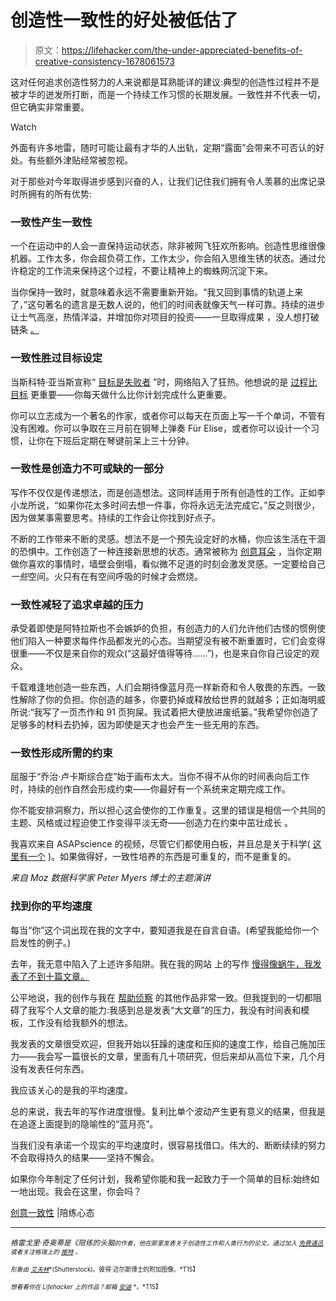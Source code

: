 # 创造性一致性的好处被低估了

> 原文：<https://lifehacker.com/the-under-appreciated-benefits-of-creative-consistency-1678061573>

这对任何追求创造性努力的人来说都是耳熟能详的建议:典型的创造性过程并不是被才华的迸发所打断，而是一个持续工作习惯的长期发展。一致性并不代表一切，但它确实非常重要。

Watch

外面有许多地雷，随时可能让最有才华的人出轨，定期“露面”会带来不可否认的好处。有些额外津贴经常被忽视。

对于那些对今年取得进步感到兴奋的人，让我们记住我们拥有令人羡慕的出席记录时所拥有的所有优势:

### 一致性产生一致性

一个在运动中的人会一直保持运动状态，除非被网飞狂欢所影响。创造性思维很像机器。工作太多，你会超负荷工作，工作太少，你会陷入思维生锈的状态。通过允许稳定的工作流来保持这个过程，不要让精神上的蜘蛛网沉淀下来。

当你保持一致时，就意味着永远不需要重新开始。“我又回到事情的轨道上来了，”这句著名的遗言是无数人说的，他们的时间表就像天气一样可靠。持续的进步让士气高涨，热情洋溢，并增加你对项目的投资——一旦取得成果 ，没人想打破链条 [。](http://www.sparringmind.com/habits-hacks/)

### 一致性胜过目标设定

当斯科特·亚当斯宣称“ [目标是失败者](http://www.fastcompany.com/3030518/bottom-line/dilbert-creator-scott-adams-on-why-big-goals-are-for-losers) ”时，网络陷入了狂热。他想说的是 [过程比目标](https://lifehacker.com/how-our-brains-stop-us-from-achieving-our-goals-and-ho-5928698) 更重要——你每天做什么比你计划完成什么更重要。

你可以立志成为一个著名的作家，或者你可以每天在页面上写一千个单词，不管有没有困难。你可以争取在三月前在钢琴上弹奏 Für Elise，或者你可以设计一个习惯，让你在下班后定期在琴键前呆上三十分钟。

### **一致性是创造力不可或缺的一部分**

写作不仅仅是传递想法，而是创造想法。这同样适用于所有创造性的工作。正如李小龙所说，“如果你花太多时间去想一件事，你将永远无法完成它。”反之则很少，因为做某事需要思考。持续的工作会让你找到好点子。

不断的工作带来不断的灵感。想法不是一个预先设定好的水桶，你应该生活在干涸的恐惧中。工作创造了一种连接新思想的状态。通常被称为 [创意耳朵](http://www.sparringmind.com/creative-ideas/) ，当你定期做你喜欢的事情时，墙壁会倒塌，看似微不足道的时刻会激发灵感。一定要给自己*一些*空间。火只有在有空间呼吸的时候才会燃烧。

### 一致性减轻了追求卓越的压力

承受着即使是阿特拉斯也不会嫉妒的负担，有创造力的人们允许他们古怪的惯例使他们陷入一种要求每件作品都发光的心态。当期望没有被不断重置时，它们会变得很重——不仅是来自你的观众(“这最好值得等待……”)，也是来自你自己设定的观众。

千载难逢地创造一些东西，人们会期待像蓝月亮一样新奇和令人敬畏的东西。一致性解除了你的负担。你创造的越多，你要扔掉或释放给世界的就越多；正如海明威所说:“我写了一页杰作和 91 页狗屎。我试着把大便放进废纸篓。”我希望你创造了足够多的材料去扔掉，因为即使是天才也会产生一些无用的东西。

### 一致性形成所需的约束

屈服于“乔治·卢卡斯综合症”始于画布太大。当你不得不从你的时间表向后工作时，持续的创作自然会形成约束——你最好有一个系统来定期完成工作。

你不能安排洞察力，所以担心这会使你的工作重复。这里的错误是相信一个共同的主题、风格或过程迫使工作变得平淡无奇——创造力在约束中茁壮成长 。

我喜欢来自 ASAPscience 的视频，尽管它们都使用白板，并且总是关于科学( [这里有一个](http://www.sparringmind.com/productivity-science/) )。如果做得好，一致性培养的东西是可重复的，而不是重复的。

*来自 Moz 数据科学家 Peter Myers 博士的主题演讲*

### 找到你的平均速度

每当“你”这个词出现在我的文字中，要知道我是在自言自语。(希望我能给你一个启发性的例子。)

去年，我无意中陷入了上述许多陷阱。我在我的网站 上的写作 [慢得像蜗牛，我发表了不到十篇文章。](http://SparringMind.com)

公平地说，我的创作与我在 [帮助侦察](http://www.helpscout.net/) 的其他作品非常一致。但我提到的一切都阻碍了我写个人文章的能力:我感到总是发表“大文章”的压力，我没有时间表和模板，工作没有给我额外的想法。

我发表的文章很受欢迎，但我开始以狂躁的速度和压抑的速度工作，给自己施加压力——我会写一篇很长的文章，里面有几十项研究，但后来却从高位下来，几个月没有发表任何东西。

我应该关心的是我的平均速度。

总的来说，我去年的写作进度很慢。复利比单个波动产生更有意义的结果，但我是在追逐上面提到的隐喻性的“蓝月亮”。

当我们没有承诺一个现实的平均速度时，很容易找借口。伟大的、断断续续的努力不会取得持久的结果——坚持不懈会。

如果你今年制定了任何计划，我希望你能和我一起致力于一个简单的目标:始终如一地出现。我会在这里，你会吗？

[创意一致性](http://www.sparringmind.com/benefits-of-consistency/) |陪练心态

* * *

*<small>格雷戈里·奇奥蒂是《陪练的头脑</small>*[*<small></small>*](http://www.sparringmind.com/)<small>*<small>的作者，他在那里发表关于创造性工作和人类行为的论文。通过加入</small>* [*<small>免费通迅</small>*](http://www.sparringmind.com/newsletter/) *<small>或者关注格瑞上的</small>* [*<small>推特</small>*](https://twitter.com/GregoryCiotti) <small>*。*</small></small>

<small><small>*形象由*</small> [<small>*艾夫林*</small>](http://www.shutterstock.com/pic-80864542/stock-photo-many-small-ideas-equal-a-big-one-illustrated-with-chalk-drawn-light-bulbs-on-a-blackboard.html)<small>*(Shutterstock)。彼得·迈尔斯博士的附加图像。*T15】</small></small>

<small><small>*想看看你在 Lifehacker 上的作品？邮箱*</small> [<small>*安迪*</small>](mailto:andy@lifehacker.com) <small>*。*T15】</small></small>

<small></small>